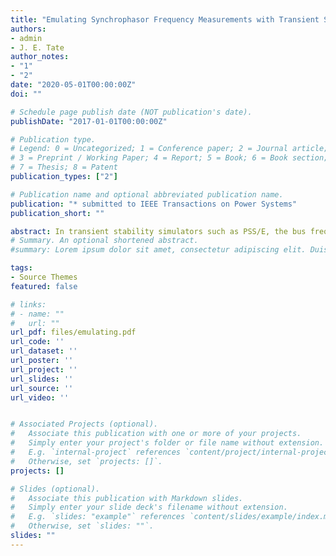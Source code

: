 ```yaml
---
title: "Emulating Synchrophasor Frequency Measurements with Transient Stability Simulation"
authors:
- admin
- J. E. Tate
author_notes:
- "1"
- "2"
date: "2020-05-01T00:00:00Z"
doi: ""

# Schedule page publish date (NOT publication's date).
publishDate: "2017-01-01T00:00:00Z"

# Publication type.
# Legend: 0 = Uncategorized; 1 = Conference paper; 2 = Journal article;
# 3 = Preprint / Working Paper; 4 = Report; 5 = Book; 6 = Book section;
# 7 = Thesis; 8 = Patent
publication_types: ["2"]

# Publication name and optional abbreviated publication name.
publication: "* submitted to IEEE Transactions on Power Systems"
publication_short: ""

abstract: In transient stability simulators such as PSS/E, the bus frequency is estimated using a window of (positive-sequence) phasor angle measurements. A digital filter is often used to account for the filtering effect in actual measurement devices and to eliminate sudden changes during frequency computations .Although transient stability simulators label the filtered angle derivative as the "frequency", the frequency provided by such programs does not match actual measurements reported by phasor measurement units (PMUs), which makes it difficult to gauge the validity of studies (e.g., wide-area event detection and control applications) that are based on such simulations. In this paper, we implement a frequency computation method directly using positive phasor angles provided by simulators. The proposed method is tested on two systems extensively and validated against the measurements of an actual PMU. The improved frequency measurements closely match PMU responses. Cross-validation results also suggest the method may be used for other systems without conducting full time-domain simulations.
# Summary. An optional shortened abstract.
#summary: Lorem ipsum dolor sit amet, consectetur adipiscing elit. Duis posuere tellus ac convallis placerat. Proin tincidunt magna sed ex sollicitudin condimentum.

tags:
- Source Themes
featured: false

# links:
# - name: ""
#   url: ""
url_pdf: files/emulating.pdf
url_code: ''
url_dataset: ''
url_poster: ''
url_project: ''
url_slides: ''
url_source: ''
url_video: ''


# Associated Projects (optional).
#   Associate this publication with one or more of your projects.
#   Simply enter your project's folder or file name without extension.
#   E.g. `internal-project` references `content/project/internal-project/index.md`.
#   Otherwise, set `projects: []`.
projects: []

# Slides (optional).
#   Associate this publication with Markdown slides.
#   Simply enter your slide deck's filename without extension.
#   E.g. `slides: "example"` references `content/slides/example/index.md`.
#   Otherwise, set `slides: ""`.
slides: ""
---
```


<!-- {{% alert note %}}
Click the *Cite* button above to demo the feature to enable visitors to import publication metadata into their reference management software.
{{% /alert %}}

{{% alert note %}}
Click the *Slides* button above to demo Academic's Markdown slides feature.
{{% /alert %}}

Supplementary notes can be added here, including [code and math](https://sourcethemes.com/academic/docs/writing-markdown-latex/).
 -->